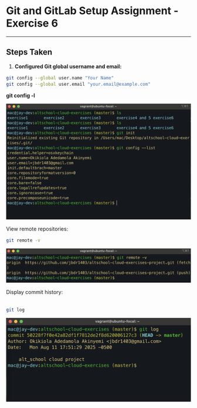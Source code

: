 # Git and GitLab Setup Assignment - Exercise 6

---

## Steps Taken

1. **Configured Git global username and email:**

```bash
git config --global user.name "Your Name"
git config --global user.email "your.email@example.com"

```

**git config -l**

![Description of image](./screenshot/git_config_l.png)

View remote repositories:

```bash
git remote -v
```

![Description of image](./screenshot/git_remote_v.png)

Display commit history:

```bash

git log

```

![Description of image](./screenshot/git_log.png)

